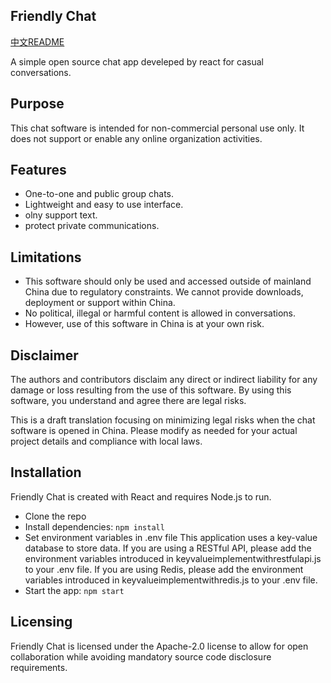 <!-- README.md -->
## Friendly Chat
[中文README](README-zh.md)

A simple open source chat app develeped by react for casual conversations.

## Purpose
This chat software is intended for non-commercial personal use only. It does not support or enable any online organization activities.

## Features
- One-to-one and public group chats.
- Lightweight and easy to use interface.
- olny support text.
- protect private communications.

## Limitations
- This software should only be used and accessed outside of mainland China due to regulatory constraints. We cannot provide downloads, deployment or support within China.
- No political, illegal or harmful content is allowed in conversations.
- However, use of this software in China is at your own risk.



## Disclaimer
The authors and contributors disclaim any direct or indirect liability for any damage or loss resulting from the use of this software. By using this software, you understand and agree there are legal risks.

This is a draft translation focusing on minimizing legal risks when the chat software is opened in China. Please modify as needed for your actual project details and compliance with local laws.


## Installation
Friendly Chat is created with React and requires Node.js to run.

- Clone the repo
- Install dependencies: `npm install`
- Set environment variables in .env file   This application uses a key-value database to store data. If you are using a RESTful API, please add the environment variables introduced in keyvalueimplementwithrestfulapi.js to your .env file. If you are using Redis, please add the environment variables introduced in keyvalueimplementwithredis.js to your .env file.
- Start the app: `npm start`

## Licensing
Friendly Chat is licensed under the Apache-2.0 license to allow for open collaboration while avoiding mandatory source code disclosure requirements.

